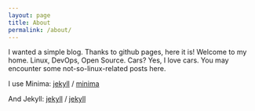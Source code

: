 ```yaml
---
layout: page
title: About
permalink: /about/
---
```


I wanted a simple blog. Thanks to github pages, here it is! Welcome to my home.
Linux, DevOps, Open Source. Cars? Yes, I love cars. You may encounter some not-so-linux-related posts here.

I use Minima:
[jekyll][jekyll-organization] /
[minima](https://github.com/jekyll/minima)

And Jekyll:
[jekyll][jekyll-organization] /
[jekyll](https://github.com/jekyll/jekyll)


[jekyll-organization]: https://github.com/jekyll
